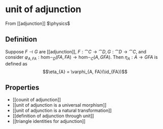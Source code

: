 # unit of adjunction
From [[adjunction]]
$\physics$
## Definition
Suppose $F \dashv G$ are [[adjunction]], $F: \cat{C} \to \cat{D}, G: \cat{D} \to \cat{C}$, and consider $\varphi_{A, FA}: \hom_{\cat{D}}(FA, FA) \to \hom_{\cat{C}}(A, GFA)$. Then $\eta_{A}: A \to GFA$ is defined as
$$\eta_{A} = \varphi_{A, FA}(\id_{FA})$$

## Properties
- [[counit of adjunction]]
- [[unit of adjunction is a universal morphism]]
- [[unit of adjunction is a natural transformation]]
- [[definition of adjunction through unit]]
- [[triangle identities for adjunction]]
